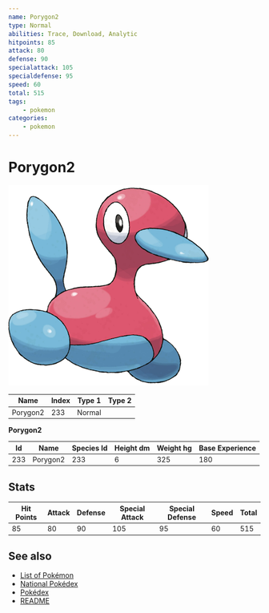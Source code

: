 ```yaml
---
name: Porygon2
type: Normal
abilities: Trace, Download, Analytic
hitpoints: 85
attack: 80
defense: 90
specialattack: 105
specialdefense: 95
speed: 60
total: 515
tags:
    - pokemon
categories:
    - pokemon
---
```


# Porygon2


![Porygon2](images/233.png)

| **Name** | **Index** | **Type 1** | **Type 2** |
|----|----|----|----|
| Porygon2 | 233 | Normal  |  |

**Porygon2** 




| **Id** | **Name** | **Species Id** | **Height dm** | **Weight hg** | **Base Experience** |
|--------|----------|----------------|------------|------------|---------------------|
| 233 | Porygon2 | 233 | 6 | 325 | 180 |



## Stats

| **Hit Points** | **Attack** | **Defense** | **Special Attack** | **Special Defense** | **Speed** | **Total** |
|----------------|------------|-------------|--------------------|---------------------|-----------|-----------|
| 85 | 80 | 90 | 105 | 95 | 60 | 515 |

## See also

- [List of Pokémon](../pokemon.md)
- [National Pokédex](../national_pokedex.md)
- [Pokédex](../pokedex.md)
- [README](../README.md)
